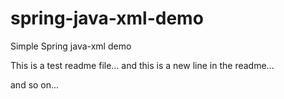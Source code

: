 # spring-java-xml-demo
Simple Spring java-xml demo

This is a test readme file... 
and this is a new line in the readme...

and so on... 
